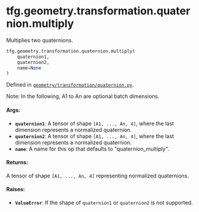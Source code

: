 <div itemscope itemtype="http://developers.google.com/ReferenceObject">
<meta itemprop="name" content="tfg.geometry.transformation.quaternion.multiply" />
<meta itemprop="path" content="Stable" />
</div>

# tfg.geometry.transformation.quaternion.multiply

Multiplies two quaternions.

``` python
tfg.geometry.transformation.quaternion.multiply(
    quaternion1,
    quaternion2,
    name=None
)
```



Defined in [`geometry/transformation/quaternion.py`](https://github.com/tensorflow/agents/tree/master/tensorflow_graphics/geometry/transformation/quaternion.py).

<!-- Placeholder for "Used in" -->

Note:
  In the following, A1 to An are optional batch dimensions.

#### Args:

* <b>`quaternion1`</b>:  A tensor of shape `[A1, ..., An, 4]`, where the last dimension
    represents a normalized quaternion.
* <b>`quaternion2`</b>:  A tensor of shape `[A1, ..., An, 4]`, where the last dimension
    represents a normalized quaternion.
* <b>`name`</b>: A name for this op that defaults to "quaternion_multiply".


#### Returns:

A tensor of shape `[A1, ..., An, 4]` representing normalized quaternions.


#### Raises:

* <b>`ValueError`</b>: If the shape of `quaternion1` or `quaternion2` is not supported.
